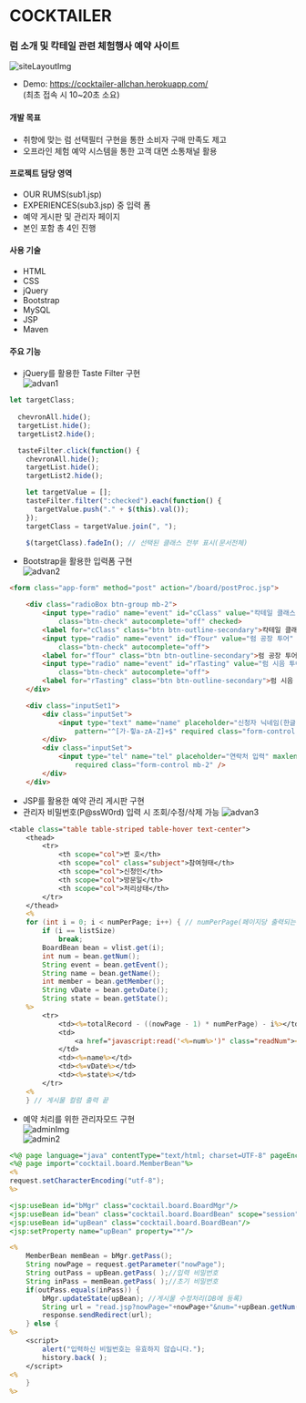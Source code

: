 # COCKTAILER
### 럼 소개 및 칵테일 관련 체험행사 예약 사이트  
![siteLayoutImg](https://user-images.githubusercontent.com/85478918/151158178-5acbafdd-9165-4595-b6fd-41322eb7631a.png)


* Demo: https://cocktailer-allchan.herokuapp.com/  
(최초 접속 시 10~20초 소요)

#### 개발 목표
* 취향에 맞는 럼 선택필터 구현을 통한 소비자 구매 만족도 제고
* 오프라인 체험 예약 시스템을 통한 고객 대면 소통채널 활용


#### 프로젝트 담당 영역
* OUR RUMS(sub1.jsp)
* EXPERIENCES(sub3.jsp) 중 입력 폼
* 예약 게시판 및 관리자 페이지
* 본인 포함 총 4인 진행


#### 사용 기술
* HTML
* CSS
* jQuery
* Bootstrap
* MySQL
* JSP
* Maven


#### 주요 기능
* jQuery를 활용한 Taste Filter 구현  
![advan1](https://user-images.githubusercontent.com/85478918/151160109-aa6536a9-9d6a-4235-a07a-0b956d0f91e2.png)
~~~javascript
let targetClass;
	
  chevronAll.hide();
  targetList.hide();
  targetList2.hide();

  tasteFilter.click(function() {
    chevronAll.hide();
    targetList.hide();
    targetList2.hide();

    let targetValue = [];
    tasteFilter.filter(":checked").each(function() {
      targetValue.push("." + $(this).val());
    });
    targetClass = targetValue.join(", ");

    $(targetClass).fadeIn(); // 선택된 클래스 전부 표시(문서전체)
~~~


  

* Bootstrap을 활용한 입력폼 구현  
![advan2](https://user-images.githubusercontent.com/85478918/151161045-5fae9f56-f859-459c-b88f-672469350c39.png)
~~~html
<form class="app-form" method="post" action="/board/postProc.jsp">

    <div class="radioBox btn-group mb-2">
        <input type="radio" name="event" id="cClass" value="칵테일 클래스"
            class="btn-check" autocomplete="off" checked>
        <label for="cClass" class="btn btn-outline-secondary">칵테일 클래스</label>
        <input type="radio" name="event" id="fTour" value="럼 공장 투어"
            class="btn-check" autocomplete="off">
        <label for="fTour" class="btn btn-outline-secondary">럼 공장 투어</label>
        <input type="radio" name="event" id="rTasting" value="럼 시음 투어"
            class="btn-check" autocomplete="off">
        <label for="rTasting" class="btn btn-outline-secondary">럼 시음 투어</label>
    </div>

    <div class="inputSet1">
        <div class="inputSet">
            <input type="text" name="name" placeholder="신청자 닉네임(한글 또는 영문)"
                pattern="^[가-힣a-zA-Z]+$" required class="form-control mb-2" />
        </div>
        <div class="inputSet">
            <input type="tel" name="tel" placeholder="연락처 입력" maxlength="13"
                required class="form-control mb-2" />
        </div>
    </div>
~~~




* JSP를 활용한 예약 관리 게시판 구현  
* 관리자 비밀번호(P@ssW0rd) 입력 시 조회/수정/삭제 가능
![advan3](https://user-images.githubusercontent.com/85478918/151161713-fd04b11f-c75c-420b-9d86-21c1bf03f240.png)
~~~jsp
<table class="table table-striped table-hover text-center">
    <thead>
        <tr>
            <th scope="col">번 호</th>
            <th scope="col" class="subject">참여형태</th>
            <th scope="col">신청인</th>
            <th scope="col">방문일</th>
            <th scope="col">처리상태</th>
        </tr>
    </thead>
    <%
    for (int i = 0; i < numPerPage; i++) { // numPerPage(페이지당 출력되는 게시물)
        if (i == listSize)
            break;
        BoardBean bean = vlist.get(i);
        int num = bean.getNum();
        String event = bean.getEvent();
        String name = bean.getName();
        int member = bean.getMember();
        String vDate = bean.getvDate();
        String state = bean.getState();
    %>
        <tr>
            <td><%=totalRecord - ((nowPage - 1) * numPerPage) - i%></td>
            <td>
                <a href="javascript:read('<%=num%>')" class="readNum"><%=event%></a>
            </td>
            <td><%=name%></td>
            <td><%=vDate%></td>
            <td><%=state%></td>
        </tr>
    <%
    } // 게시물 컬럼 출력 끝
~~~


* 예약 처리를 위한 관리자모드 구현  
![adminImg](https://user-images.githubusercontent.com/85478918/151281112-59f62a3c-152e-4a1a-b268-73d83c78b33c.png)  
![admin2](https://user-images.githubusercontent.com/85478918/151281134-cc06ca75-54e0-4c63-97c9-a0b23cf189bb.png)  
~~~jsp
<%@ page language="java" contentType="text/html; charset=UTF-8" pageEncoding="UTF-8"%>
<%@ page import="cocktail.board.MemberBean"%>
<%
request.setCharacterEncoding("utf-8");
%>

<jsp:useBean id="bMgr" class="cocktail.board.BoardMgr"/>
<jsp:useBean id="bean" class="cocktail.board.BoardBean" scope="session"/><!-- 수정전 게시물 -->
<jsp:useBean id="upBean" class="cocktail.board.BoardBean"/>
<jsp:setProperty name="upBean" property="*"/>

<%
	MemberBean memBean = bMgr.getPass();
	String nowPage = request.getParameter("nowPage");
	String outPass = upBean.getPass( );//입력 비밀번호
	String inPass = memBean.getPass( );//초기 비밀번호
	if(outPass.equals(inPass)) {
		bMgr.updateState(upBean); //게시물 수정처리(DB에 등록)
		String url = "read.jsp?nowPage="+nowPage+"&num="+upBean.getNum( );
		response.sendRedirect(url);
	} else {
%>
	<script>
		alert("입력하신 비밀번호는 유효하지 않습니다.");
		history.back( );
	</script>
<%
	}
%>
~~~
